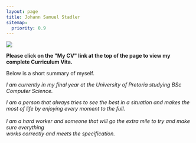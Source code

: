 ```yaml
---
layout: page
title: Johann Samuel Stadler 
sitemap:
  priority: 0.9
---
```


<img src="{{ '/assets/img/profile.jpg' | prepend: site.baseurl }}" id="about-img">

<div id="describe-text">
	<p><b> Please click on the "My CV" link at the top of the page to view my complete Curriculum Vita. </b></p>
	<p> Below is a short summary of myself. </p>
	<p><i> I am currently in my final year at the University of Pretoria studying BSc Computer Science. </i></p>
	<p><i> I am a person that always tries to see the best in a situation and makes the <br/>
		most of life by enjoying every moment to the full. <br/>
	<br/>
	I am a hard worker and someone that will go the extra mile to try and make sure everything <br/>
		works correctly and meets the specification. </i></p>
	
</div>
